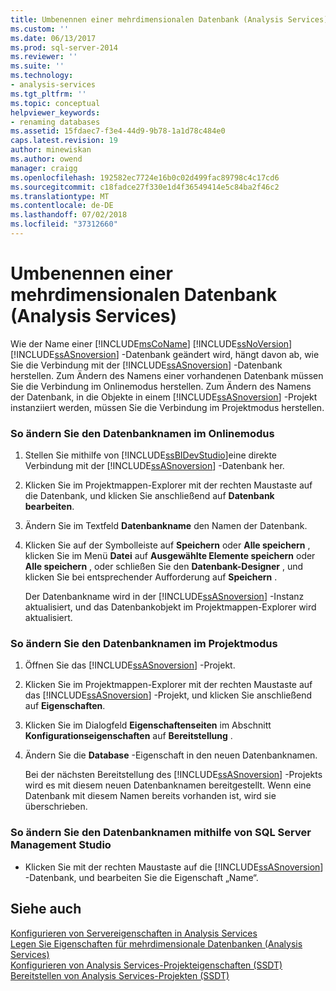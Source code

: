 ```yaml
---
title: Umbenennen einer mehrdimensionalen Datenbank (Analysis Services) | Microsoft-Dokumentation
ms.custom: ''
ms.date: 06/13/2017
ms.prod: sql-server-2014
ms.reviewer: ''
ms.suite: ''
ms.technology:
- analysis-services
ms.tgt_pltfrm: ''
ms.topic: conceptual
helpviewer_keywords:
- renaming databases
ms.assetid: 15fdaec7-f3e4-44d9-9b78-1a1d78c484e0
caps.latest.revision: 19
author: minewiskan
ms.author: owend
manager: craigg
ms.openlocfilehash: 192582ec7724e16b0c02d499fac89798c4c17cd6
ms.sourcegitcommit: c18fadce27f330e1d4f36549414e5c84ba2f46c2
ms.translationtype: MT
ms.contentlocale: de-DE
ms.lasthandoff: 07/02/2018
ms.locfileid: "37312660"
---
```

# <a name="rename-a-multidimensional-database-analysis-services"></a>Umbenennen einer mehrdimensionalen Datenbank (Analysis Services)
  Wie der Name einer [!INCLUDE[msCoName](../../includes/msconame-md.md)] [!INCLUDE[ssNoVersion](../../includes/ssnoversion-md.md)] [!INCLUDE[ssASnoversion](../../includes/ssasnoversion-md.md)] -Datenbank geändert wird, hängt davon ab, wie Sie die Verbindung mit der [!INCLUDE[ssASnoversion](../../includes/ssasnoversion-md.md)] -Datenbank herstellen. Zum Ändern des Namens einer vorhandenen Datenbank müssen Sie die Verbindung im Onlinemodus herstellen. Zum Ändern des Namens der Datenbank, in die Objekte in einem [!INCLUDE[ssASnoversion](../../includes/ssasnoversion-md.md)] -Projekt instanziiert werden, müssen Sie die Verbindung im Projektmodus herstellen.  
  
### <a name="to-change-the-database-name-in-online-mode"></a>So ändern Sie den Datenbanknamen im Onlinemodus  
  
1.  Stellen Sie mithilfe von [!INCLUDE[ssBIDevStudio](../../includes/ssbidevstudio-md.md)]eine direkte Verbindung mit der [!INCLUDE[ssASnoversion](../../includes/ssasnoversion-md.md)] -Datenbank her.  
  
2.  Klicken Sie im Projektmappen-Explorer mit der rechten Maustaste auf die Datenbank, und klicken Sie anschließend auf **Datenbank bearbeiten**.  
  
3.  Ändern Sie im Textfeld **Datenbankname** den Namen der Datenbank.  
  
4.  Klicken Sie auf der Symbolleiste auf **Speichern** oder **Alle speichern** , klicken Sie im Menü **Datei** auf **Ausgewählte Elemente speichern** oder **Alle speichern** , oder schließen Sie den **Datenbank-Designer** , und klicken Sie bei entsprechender Aufforderung auf **Speichern** .  
  
     Der Datenbankname wird in der [!INCLUDE[ssASnoversion](../../includes/ssasnoversion-md.md)] -Instanz aktualisiert, und das Datenbankobjekt im Projektmappen-Explorer wird aktualisiert.  
  
### <a name="to-change-the-database-name-in-project-mode"></a>So ändern Sie den Datenbanknamen im Projektmodus  
  
1.  Öffnen Sie das [!INCLUDE[ssASnoversion](../../includes/ssasnoversion-md.md)] -Projekt.  
  
2.  Klicken Sie im Projektmappen-Explorer mit der rechten Maustaste auf das [!INCLUDE[ssASnoversion](../../includes/ssasnoversion-md.md)] -Projekt, und klicken Sie anschließend auf **Eigenschaften**.  
  
3.  Klicken Sie im Dialogfeld **Eigenschaftenseiten** im Abschnitt **Konfigurationseigenschaften** auf **Bereitstellung** .  
  
4.  Ändern Sie die **Database** -Eigenschaft in den neuen Datenbanknamen.  
  
     Bei der nächsten Bereitstellung des [!INCLUDE[ssASnoversion](../../includes/ssasnoversion-md.md)] -Projekts wird es mit diesem neuen Datenbanknamen bereitgestellt. Wenn eine Datenbank mit diesem Namen bereits vorhanden ist, wird sie überschrieben.  
  
### <a name="to-change-the-database-name-using-sql-server-management-studio"></a>So ändern Sie den Datenbanknamen mithilfe von SQL Server Management Studio  
  
-   Klicken Sie mit der rechten Maustaste auf die [!INCLUDE[ssASnoversion](../../includes/ssasnoversion-md.md)] -Datenbank, und bearbeiten Sie die Eigenschaft „Name“.  
  
## <a name="see-also"></a>Siehe auch  
 [Konfigurieren von Servereigenschaften in Analysis Services](../server-properties/server-properties-in-analysis-services.md)   
 [Legen Sie Eigenschaften für mehrdimensionale Datenbanken &#40;Analysis Services&#41;](set-multidimensional-database-properties-analysis-services.md)   
 [Konfigurieren von Analysis Services-Projekteigenschaften &#40;SSDT&#41;](configure-analysis-services-project-properties-ssdt.md)   
 [Bereitstellen von Analysis Services-Projekten &#40;SSDT&#41;](deploy-analysis-services-projects-ssdt.md)  
  
  
